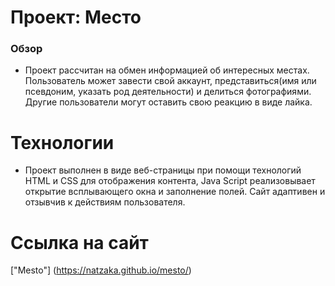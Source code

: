 # Проект: Место

### Обзор

* Проект рассчитан на обмен информацией об интересных местах. Пользователь может завести свой аккаунт, представиться(имя или псевдоним, указать род деятельности) и делиться фотографиями. 
Другие пользователи могут оставить свою реакцию в виде лайка.

# Технологии
* Проект выполнен в виде веб-страницы при помощи технологий HTML и CSS для отображения контента, Java Script реализовывает открытие всплывающего окна и заполнение полей. Сайт адаптивен и отзывчив к действиям пользователя.
# Ссылка на сайт
["Mesto"] (https://natzaka.github.io/mesto/)